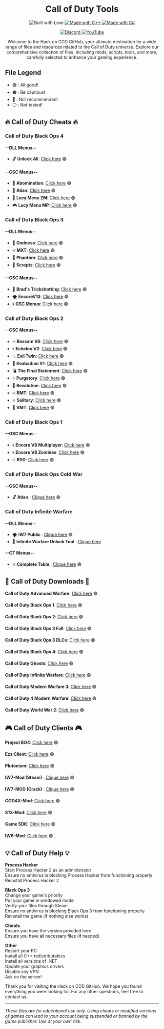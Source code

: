 <h1 align="center">Call of Duty Tools</h1>

<p align="center">
  <img src="https://forthebadge.com/images/badges/built-with-love.svg" alt="Built with Love">
  <a href="https://forthebadge.com"><img src="https://forthebadge.com/images/badges/made-with-c-plus-plus.svg" alt="Made with C++"></a>
  <a href="https://forthebadge.com"><img src="https://forthebadge.com/images/badges/made-with-c-sharp.svg" alt="Made with C#"></a>
</p>

<p align="center">
  <a href="https://discord.gg/cod-fr">
    <img src="https://img.shields.io/badge/Discord-5865F2?style=for-the-badge&logo=discord&logoColor=white" alt="Discord">
  </a>
  <a href="https://www.youtube.com/@OmegaSurCOD">
    <img src="https://img.shields.io/badge/YouTube-FF0000?style=for-the-badge&logo=youtube&logoColor=white" alt="YouTube">
  </a>
</p>

<p align="center">Welcome to the Hack on COD GitHub, your ultimate destination for a wide range of files and resources related to the Call of Duty universe. Explore our comprehensive collection of files, including mods, scripts, tools, and more, carefully selected to enhance your gaming experience.</p>

## File Legend
- 🟢 : All good!
- 🟠 : Be cautious!
- 🔴 : Not recommended!
- ⚪ : Not tested!

## 🔥 **Call of Duty Cheats** 🔥

### **Call of Duty Black Ops 4**

#### --DLL Menus--
- 🔓 **Unlock All**: [Click here](https://mega.nz/file/UasjBQJZ#3MT20fpnCZh3D73zBIh6yIX2yNT6Bh3SydtkG62DZMY) 🟢

#### --GSC Menus--
- 👹 **Abomination**: [Click here](https://github.com/SirCryptic/Abomination-Unofficial) 🟢
- 🌟 **Atian**: [Click here](https://github.com/ate47/t8-atian-menu) 🟢
- 👾 **Lucy Menu ZM**: [Click here](https://github.com/TheUnknownCod3r/BO4-Lucy-Menu) 🟢
- 🎮 **Lucy Menu MP**: [Click here](https://github.com/TheUnknownCod3r/BO4-Lucy-MP-Base) 🟢

### **Call of Duty Black Ops 3**

#### --DLL Menus--
- 💪 **Godness**: [Click here](https://pastebin.com/iUVPmvRx) 🟢
- 🔥 **MXT**: [Click here](https://www.mediafire.com/file/zq2w719xpfjpk05/MXT+1.1.2.zip/file) 🟢
- 👻 **Phantom**: [Click here](https://mega.nz/file/tWVkhRia#JehoVcYGJkFXhKOSiu0pSQTLBUaB3wIHuWPIwbzhP7I) 🟢
- 🎯 **Scropts**: [Click here](https://mega.nz/file/5D9gnSSK#5cbsMxWqhMstml-Sw6FuJJyQuRLReKL94MbOINWS5HQ) 🟢

#### --GSC Menus--
- 🎯 **Brad's Trickshotting**: [Click here](https://steamcommunity.com/sharedfiles/filedetails/?id=2079910029&searchtext=Mod+Menu) 🟢
- 🌪️ **EncoreV13**: [Click here](https://steamcommunity.com/sharedfiles/filedetails/?id=794367203&searchtext=Mod+Menu) 🟢
- 🌀 **GSC Menus**: [Click here](https://www.mediafire.com/file/cgy6n21tlyy7bfm/GSC+injector.zip/file) 🟢

### **Call of Duty Black Ops 2**

#### --GSC Menus--
- 🔥 **Bossam V6**: [Click here](https://mega.nz/file/IkUkhK6L#4mFGX4J-cplFaGVuP2awBkyIapdy2vrrYApDrywXJPg) 🟢
- 🌀 **Echelon V2**: [Click here](https://www.mediafire.com/file/54t2l2h70f91emb/echelon_v2_mod_menu-compiled.gsc/file) 🟢
- 💥 **Evil Twin**: [Click here](https://www.mediafire.com/folder/powrexwrzut47/Evil+Twin+(V1)) 🟢
- 🌈 **Keabadian V1**: [Click here](https://www.mediafire.com/file/tuk22bp83ozkevw/Keabadian_v2.0.zip/file) 🟢
- 💣 **The Final Statement**: [Click here](https://www.mediafire.com/file/077hcbargt7pcq0/The_Final_Statement_0.5.rar/file) 🟢
- ⚡ **Purgatory**: [Click here](https://www.mediafire.com/file/dkmclt7y8fwm9k7/the_purgatory_mod_menu-compiled.gsc/file) 🟢
- 👑 **Revolution**: [Click here](https://www.mediafire.com/file/tvi6d23i0d6qc4n/Revolution_by_FBModderFresh.gscr/file) 🟢
- 🔥 **RMT**: [Click here](https://www.mediafire.com/file/ow37neconkyelr1/rmt_zombies_menu_v2.6_mod_menu-compiled.gsc/file) 🟢
- 🔥 **Solitary**: [Click here](https://www.mediafire.com/file/idvp40jtwyme4wq/solitary_mod_menu-compiled.gsc/file) 🟢
- 🔫 **VMT**: [Click here](https://www.mediafire.com/file/46f0gswvus88jpu/vmt_mod_menu-compiled.gsc/file) 🟢

### **Call of Duty Black Ops 1**

#### --GSC Menus--
- 🌀 **Encore V8 Multiplayer**: [Click here](https://www.mediafire.com/file/ufaqzg46s3b6zji/EncoreV8+Multiplayer.rar/file) 🟢
- 🌀 **Encore V8 Zombies**: [Click here](https://www.mediafire.com/file/z2l7dtufsyg2ejv/EncoreV8+Zombies.rar/file) 🟢
- 🔥 **RDD**: [Click here](https://github.com/roachnacs/redemption-bo1-gsc) 🟢

### **Call of Duty Black Ops Cold War**

#### --GSC Menus--
- 🔓 **Atian** : [Clique here](https://www.mediafire.com/file/ogib0fdcp1szynb/BlackOpsColdWar_atianmenu_pc.gscc/file) 🟢

### **Call of Duty Infinite Warfare**

#### --DLL Menus--
- 🌪️ **IW7 Public** : [Clique here](https://mega.nz/file/oClHiKJB#5r7hCRlIglqqypikBHEq1cJ6YuEa3nGGjkRy_jYmu_o) 🟢
- 🔐 **Infinite Warfare Unlock Tool** : [Clique here](http://joueursdecodfr.mygamesonline.org/leak/IWUnlocker.zip)

#### --CT Menus--
- 🔥 **Complete Table** : [Clique here](https://www.mediafire.com/file/jae20rbqi0hh880/CodIW_hack.CT/file) 🟢


## 🚀 **Call of Duty Downloads** 🚀

**Call of Duty Advanced Warfare**: [Click here](https://mega.nz/file/0blT0ZQa#WUK0nwuWF5_tnt9NxjIFfesmDwkv2Gg_K-Qs_kXhmfU) 🟢

**Call of Duty Black Ops 1**: [Click here](https://mega.nz/file/UOF0ibKT#Z4SMTDrUJKjvnovsPEZ_W9rggrLRlJrwF7KCpiCw218) 🟢

**Call of Duty Black Ops 2**: [Click here](https://mega.nz/file/0GlxgBIR#RJoaHDXQIZDQ1F-crJvSkozAcYVhqeCzeVgGwSOoc_s) 🟢

**Call of Duty Black Ops 3 Full**: [Click here](https://mega.nz/file/dDl0xZIJ#Kcz4qQbukS5ua_SwFxug9Z5z3FfDEHCWGu2XJN_8frE) 🟢

**Call of Duty Black Ops 3 DLCs**: [Click here](https://drive.google.com/drive/folders/1Egn1SX3Bv8kkdsCJt4HuzdI-92V5c-z8?usp=drive_link) 🟢

**Call of Duty Black Ops 4**: [Click here](https://mega.nz/file/VbcnTYha#5jmDU9uuMQOpz-P2_RsdL7c7FtbXIhfXPiubCWLzheM) 🟢

**Call of Duty Ghosts**: [Click here](https://mega.nz/file/BacC0CyL#jin4L5h0ssD5J350V580SpdFg9_ZQQOzXhemQElAduA) 🟢

**Call of Duty Infinite Warfare**: [Click here](https://mega.nz/file/4PdiELjS#Cj9yGrkOPXDWnWRjeE1A66pl9u_UGIxOmWsQycjYvUo) 🟢

**Call of Duty Modern Warfare 3**: [Click here](https://steamunlocked.net/25-call-of-duty-modern-warfare-3-free-download-2/) 🟢

**Call of Duty 4 Modern Warfare**: [Click here](https://www.mediafire.com/file/498gner89hj16mc/COD4.zip/file) 🟢

**Call of Duty World War 2**: [Click here](https://steamunlocked.net/b67926-call-of-duty-ww2-free-download/) 🟢

## 🎮 **Call of Duty Clients** 🎮

**Project BO4**: [Click here](https://github.com/project-bo4/shield-development) 🟢

**Ezz Client**: [Click here](https://github.com/Ezz-lol/boiii-free) 🟢

**Plutonium**: [Click here](https://plutonium.pw) 🟢

**IW7-Mod (Steam)** : [Clique here](https://mega.nz/file/IfdjHK4A#HrGCpHms-oRTvVyRJH5fhk5MneO6m9MkgEVdzO7j_Vc) :green_circle:

**IW7-MOD (Crack)** : [Clique here](https://mega.nz/file/IGVXTAAR#x-OAVpHPsoKYIiJJNH7PBER6s4FApUr5p5WHgR3jNLM) :green_circle:

**COD4X-Mod**: [Click here](https://cod4x.ovh/t/releases/24) 🟢

**S1X-Mod**: [Click here](https://mega.nz/file/sflhEByC#uvY4sFzEEFx2MBSUDJTMZWl3Vifdr-H-v6BgqphjTBQ) 🟢

**Game SDK**: [Click here](https://mega.nz/file/UDFm1b7Y#rYrTejV-Im2e55WFkV9dQActOzRZ4v8hqSwhcWAaJL8) 🟢

**IW6-Mod**: [Click here](https://mega.nz/file/UDFm1b7Y#rYrTejV-Im2e55WFkV9dQActOzRZ4v8hqSwhcWAaJL8) 🟢

## 💡 **Call of Duty Help** 💡

**Process Hacker** <br>
Start Process Hacker 2 as an administrator <br>
Ensure no antivirus is blocking Process Hacker from functioning properly <br>
Reinstall Process Hacker 2

**Black Ops 3** <br>
Change your game's priority <br>
Put your game in windowed mode <br>
Verify your files through Steam <br>
Ensure no antivirus is blocking Black Ops 3 from functioning properly <br>
Reinstall the game (if nothing else works)

**Cheats** <br>
Ensure you have the version provided here <br>
Ensure you have all necessary files (if needed)

**Other** <br>
Restart your PC <br>
Install all C++ redistributables <br>
Install all versions of .NET <br>
Update your graphics drivers <br>
Disable any VPN <br>
Ask on the server!

Thank you for visiting the Hack on COD GitHub. We hope you found everything you were looking for. For any other questions, feel free to contact us.

---

*These files are for educational use only. Using cheats or modified versions of games can lead to your account being suspended or banned by the game publisher. Use at your own risk.*

</div>

